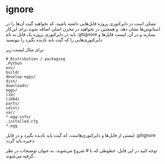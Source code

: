 ignore
=====

ممکن است در دایرکتوری پروژه فایل‌هایی داشته باشید، که نخواهید گیت آن‌ها را در استاتوس‌ها نشان دهد، و همچنین در نخواهید در مخزن اصلی اضافه شوند.برای این‌کار باید در دایرکتوری پروژه یک فایل به نام .gitignore بسازید و در آن، لیستِ فایل‌ها و دایرکتوری‌هایی را که گیت باید نادیده بگیرد را بنویسید.

برای مثال لیست زیر:
```
# Distribution / packaging
.Python
env/
build/
develop-eggs/
dist/
downloads/
eggs/
lib/
lib64/
parts/
sdist/
var/
*.egg-info/
.installed.cfg
*.egg
```
لیستی از فایل‌ها و دایرکتوری‌هاست، که گیت باید نادیده بگیرد و در فایل .gitignore ذخیره باید گردد.

توجه کنید در این فایل، خطوطی که با # شروع می‌شوند، به عنوان توضیحات در نظر گرفته می‌شوند.
